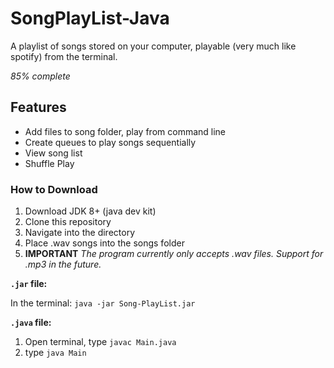 # SongPlayList-Java
A playlist of songs stored on your computer, playable (very much like spotify) from the terminal.

_85% complete_

## Features

- Add files to song folder, play from command line
- Create queues to play songs sequentially
- View song list
- Shuffle Play


### How to Download

1. Download JDK 8+ (java dev kit)
2. Clone this repository
3. Navigate into the directory
4. Place .wav songs into the songs folder
4. **IMPORTANT** _The program currently only accepts .wav files. Support for .mp3 in the future._

**`.jar` file:**

In the terminal: `java -jar Song-PlayList.jar`

**`.java` file:**

1. Open terminal, type `javac Main.java`
2. type `java Main`
